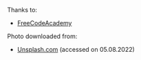 Thanks to:

* [FreeCodeAcademy](https://www.youtube.com/watch?v=jS4aFq5-91M&t=2s&ab_channel=freeCodeCamp.org)

Photo downloaded from:

* [Unsplash.com](https://www.unsplash.com/s/photos/counter) (accessed on 05.08.2022)
